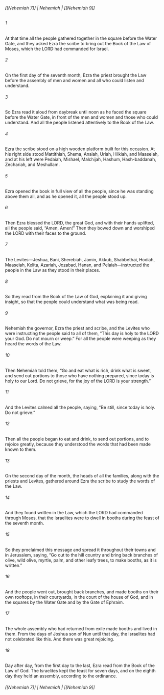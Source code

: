 ###### [[Nehemiah 7]] | Nehemiah | [[Nehemiah 9]]

###### 1
At that time all the people gathered together in the square before the Water Gate, and they asked Ezra the scribe to bring out the Book of the Law of Moses, which the LORD had commanded for Israel.
###### 2
On the first day of the seventh month, Ezra the priest brought the Law before the assembly of men and women and all who could listen and understand.
###### 3
So Ezra read it aloud from daybreak until noon as he faced the square before the Water Gate, in front of the men and women and those who could understand. And all the people listened attentively to the Book of the Law.
###### 4
Ezra the scribe stood on a high wooden platform built for this occasion. At his right side stood Mattithiah, Shema, Anaiah, Uriah, Hilkiah, and Maaseiah, and at his left were Pedaiah, Mishael, Malchijah, Hashum, Hash-baddanah, Zechariah, and Meshullam.
###### 5
Ezra opened the book in full view of all the people, since he was standing above them all, and as he opened it, all the people stood up.
###### 6
Then Ezra blessed the LORD, the great God, and with their hands uplifted, all the people said, “Amen, Amen!” Then they bowed down and worshiped the LORD with their faces to the ground.
###### 7
The Levites—Jeshua, Bani, Sherebiah, Jamin, Akkub, Shabbethai, Hodiah, Maaseiah, Kelita, Azariah, Jozabad, Hanan, and Pelaiah—instructed the people in the Law as they stood in their places.
###### 8
So they read from the Book of the Law of God, explaining it and giving insight, so that the people could understand what was being read.
###### 9
Nehemiah the governor, Ezra the priest and scribe, and the Levites who were instructing the people said to all of them, “This day is holy to the LORD your God. Do not mourn or weep.” For all the people were weeping as they heard the words of the Law.
###### 10
Then Nehemiah told them, “Go and eat what is rich, drink what is sweet, and send out portions to those who have nothing prepared, since today is holy to our Lord. Do not grieve, for the joy of the LORD is your strength.”
###### 11
And the Levites calmed all the people, saying, “Be still, since today is holy. Do not grieve.”
###### 12
Then all the people began to eat and drink, to send out portions, and to rejoice greatly, because they understood the words that had been made known to them.
###### 13
On the second day of the month, the heads of all the families, along with the priests and Levites, gathered around Ezra the scribe to study the words of the Law.
###### 14
And they found written in the Law, which the LORD had commanded through Moses, that the Israelites were to dwell in booths during the feast of the seventh month.
###### 15
So they proclaimed this message and spread it throughout their towns and in Jerusalem, saying, “Go out to the hill country and bring back branches of olive, wild olive, myrtle, palm, and other leafy trees, to make booths, as it is written.”
###### 16
And the people went out, brought back branches, and made booths on their own rooftops, in their courtyards, in the court of the house of God, and in the squares by the Water Gate and by the Gate of Ephraim.
###### 17
The whole assembly who had returned from exile made booths and lived in them. From the days of Joshua son of Nun until that day, the Israelites had not celebrated like this. And there was great rejoicing.
###### 18
Day after day, from the first day to the last, Ezra read from the Book of the Law of God. The Israelites kept the feast for seven days, and on the eighth day they held an assembly, according to the ordinance.

###### [[Nehemiah 7]] | Nehemiah | [[Nehemiah 9]]
